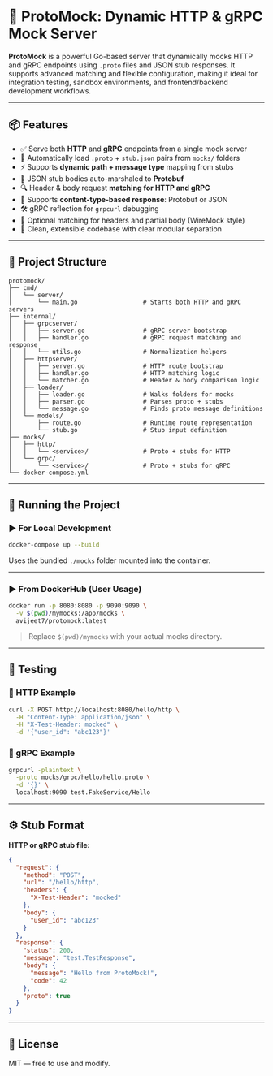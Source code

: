 # 🧪 ProtoMock: Dynamic HTTP & gRPC Mock Server

**ProtoMock** is a powerful Go-based server that dynamically mocks HTTP and gRPC endpoints using `.proto` files and JSON stub responses. It supports advanced matching and flexible configuration, making it ideal for integration testing, sandbox environments, and frontend/backend development workflows.

---

## 📦 Features

- ✅ Serve both **HTTP** and **gRPC** endpoints from a single mock server
- 🔁 Automatically load `.proto` + `stub.json` pairs from `mocks/` folders
- ⚡ Supports **dynamic path + message type** mapping from stubs
- 🧠 JSON stub bodies auto-marshaled to **Protobuf**
- 🔍 Header & body request **matching for HTTP and gRPC**
- 🤖 Supports **content-type-based response**: Protobuf or JSON
- 🛠 gRPC reflection for `grpcurl` debugging
- 🔐 Optional matching for headers and partial body (WireMock style)
- 🧰 Clean, extensible codebase with clear modular separation

---

## 📁 Project Structure

```text
protomock/
├── cmd/
│   └── server/
│       └── main.go                  # Starts both HTTP and gRPC servers
├── internal/
│   ├── grpcserver/
│   │   ├── server.go                # gRPC server bootstrap
│   │   ├── handler.go               # gRPC request matching and response
│   │   └── utils.go                 # Normalization helpers
│   ├── httpserver/
│   │   ├── server.go                # HTTP route bootstrap
│   │   ├── handler.go               # HTTP matching logic
│   │   └── matcher.go               # Header & body comparison logic
│   ├── loader/
│   │   ├── loader.go                # Walks folders for mocks
│   │   ├── parser.go                # Parses proto + stubs
│   │   └── message.go               # Finds proto message definitions
│   └── models/
│       ├── route.go                 # Runtime route representation
│       └── stub.go                  # Stub input definition
├── mocks/
│   ├── http/
│   │   └── <service>/               # Proto + stubs for HTTP
│   └── grpc/
│       └── <service>/               # Proto + stubs for gRPC
└── docker-compose.yml
```

---

## 🚀 Running the Project

### ▶️ For Local Development

```bash
docker-compose up --build
```

Uses the bundled `./mocks` folder mounted into the container.

---

### ▶️ From DockerHub (User Usage)

```bash
docker run -p 8080:8080 -p 9090:9090 \
  -v $(pwd)/mymocks:/app/mocks \
  avijeet7/protomock:latest
```

> Replace `$(pwd)/mymocks` with your actual mocks directory.

---

## 🧪 Testing

### 🔗 HTTP Example

```bash
curl -X POST http://localhost:8080/hello/http \
  -H "Content-Type: application/json" \
  -H "X-Test-Header: mocked" \
  -d '{"user_id": "abc123"}'
```

### 🔗 gRPC Example

```bash
grpcurl -plaintext \
  -proto mocks/grpc/hello/hello.proto \
  -d '{}' \
  localhost:9090 test.FakeService/Hello
```

---

## ⚙️ Stub Format

**HTTP or gRPC stub file:**

```json
{
  "request": {
    "method": "POST",
    "url": "/hello/http",
    "headers": {
      "X-Test-Header": "mocked"
    },
    "body": {
      "user_id": "abc123"
    }
  },
  "response": {
    "status": 200,
    "message": "test.TestResponse",
    "body": {
      "message": "Hello from ProtoMock!",
      "code": 42
    },
    "proto": true
  }
}
```

---

## 📌 License

MIT — free to use and modify.
